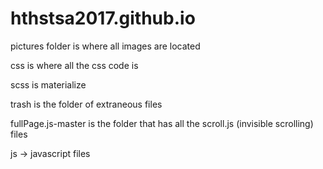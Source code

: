 # hthstsa2017.github.io

pictures folder is where all images are located

css is where all the css code is

scss is materialize

trash is the folder of extraneous files

fullPage.js-master is the folder that has all the scroll.js (invisible scrolling) files

js -> javascript files

